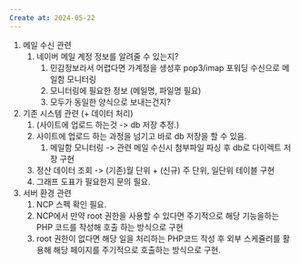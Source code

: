 ```yaml
---
Create at: 2024-05-22
---
```

1. 메일 수신 관련
	1. 네이버 메일 계정 정보를 알려줄 수 있는지?
		1. 민감정보라서 어렵다면 가계정을 생성후 pop3/imap 포워딩 수신으로 메일함 모니터링
		2. 모니터링에 필요한 정보 (메일명, 파일명 필요)
		3. 모두가 동일한 양식으로 보내는건지?
2. 기존 시스템 관련 (+ 데이터 처리)
	1. (사이트에 업로드 하는것 -> db 저장 추정.)
	2. 사이트에 업로드 하는 과정을 넘기고 바로 db 저장을 할 수 있음.
		1. 메일함 모니터링 -> 관련 메일 수신시 첨부파일 파싱 후 db로 다이렉트 저장 구현
	3. 정산 데이터 조회 -> (기존)월 단위 + (신규) 주 단위, 일단위 테이블 구현
	4. 그래프 도표가 필요한지 문의 필요.
3. 서버 환경 관련
	1. NCP 스펙 확인 필요.
	2. NCP에서 만약 root 권한을 사용할 수 있다면 주기적으로 해당 기능을하는 PHP 코드를 작성해 호출 하는 방식으로 구현 
	3. root 권한이 없다면 해당 일을 처리하는 PHP코드 작성 후 외부 스케쥴러를 활용해 
	   해당 페이지를 주기적으로 호출하는 방식으로 구현.